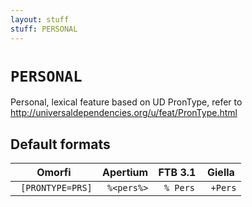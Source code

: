 ```yaml
---
layout: stuff
stuff: PERSONAL
---
```

# ` PERSONAL `

Personal, lexical feature based on UD PronType, refer to http://universaldependencies.org/u/feat/PronType.html

## Default formats
| Omorfi | Apertium | FTB 3.1 | Giella |
|:------:|:--------:|:-------:|:------:|
| ` [PRONTYPE=PRS]` | ` %<pers%>` | ` % Pers` | ` +Pers`  |
